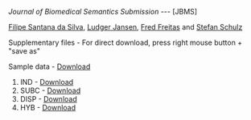 *Journal of Biomedical Semantics Submission* --- [JBMS]

[Filipe Santana da Silva](http://lattes.cnpq.br/8268902147804566), [Ludger Jansen](http://www.iph.uni-rostock.de/personen/pd-dr-ludger-jansen/), [Fred Freitas](http://lattes.cnpq.br/6195215666638965) and [Stefan Schulz](http://purl.org/steschu)

Supplementary files - For direct download, press right mouse button + "save as"

Sample data - [Download](https://github.com/integrativo/ontos/raw/master/ODLS'16/Data/Sample%20Data.xlsx)

1. IND - [Download](https://github.com/integrativo/ontos/raw/master/ODLS'16/Ontology%20Files/ABox.owl)
2. SUBC - [Download](https://github.com/integrativo/ontos/raw/master/ODLS'16/Ontology%20Files/SUBC.owl)
3. DISP - [Download](https://github.com/integrativo/ontos/raw/master/ODLS'16/Ontology%20Files/DISP.owl)
4. HYB  - [Download](https://github.com/integrativo/ontos/raw/master/ODLS'16/Ontology%20Files/HYB.owl)
